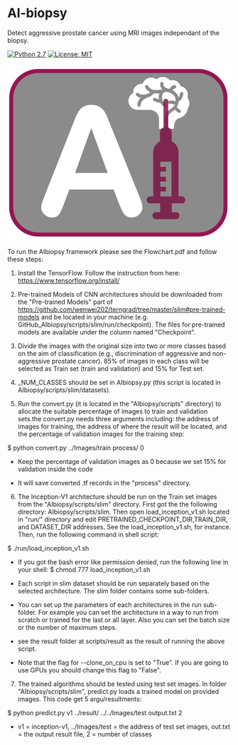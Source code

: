 # AI-biopsy

Detect aggressive prostate cancer using MRI images independant of the biopsy.

[![Python 2.7](https://img.shields.io/badge/python-2.7-blue.svg)](https://www.python.org/downloads/release/python-360/)
[![License: MIT](https://img.shields.io/badge/License-MIT-yellow.svg)](https://opensource.org/licenses/MIT)

![AIbiopsy Logo](docs/logo.png)

To run the AIbiopsy framework please see the Flowchart.pdf and follow these steps:

1) Install the TensorFlow. Follow the instruction from here: https://www.tensorflow.org/install/

2) Pre-trained Models of CNN architectures should be downloaded from the "Pre-trained Models" part of https://github.com/wenwei202/terngrad/tree/master/slim#pre-trained-models and be located in your machine (e.g. GitHub_AIbiopsy/scripts/slim/run/checkpoint). The files for pre-trained models are available under the column named "Checkpoint".

3) Divide the images with the original size into two or more classes based on the aim of classification (e.g., discrimination of aggressive and non-aggressive prostate cancer). 85% of images in each class will be selected as Train set (train and validation) and 15% for Test set. 

4) _NUM_CLASSES should be set in AIbiopsy.py (this script is located in AIbiopsy/scripts/slim/datasets).

5) Run the convert.py (it is located in the "AIbiopsy/scripts" directory) to allocate the suitable percentage of images to train and validation sets.the convert.py needs three arguments including: the address of images for training, the address of where the result will be located, and the percentage of validation images for the training step: 

$ python convert.py ../Images/train process/ 0

* Keep the percentage of validation images as 0 because we set 15% for validation inside the code

* It will save converted .tf records in the "process" directory.

6) The Inception-V1 architecture should be run on the Train set images from the "AIbiopsy/scripts/slim" directory. First got the the following directory: AIbiopsy/scripts/slim. Then open load_inception_v1.sh located in "run/" directory and edit PRETRAINED_CHECKPOINT_DIR,TRAIN_DIR, and DATASET_DIR addresses. See the load_inception_v1.sh, for instance. Then, run the following command in shell script: 

$ ./run/load_inception_v1.sh

* If you got the bash error like permission denied, run the following line in your shell:
$ chmod 777 load_inception_v1.sh


* Each script in slim dataset should be run separately based on the selected architecture. The slim folder contains some sub-folders. 

* You can set up the parameters of each architectures in the run sub-folder. For example you can set the architecture in a way to run from scratch or trained for the last or all layer. Also you can set the batch size or the number of maximum steps. 

* see the result folder at scripts/result as the result of running the above script.

* Note that the flag for --clone_on_cpu is set to "True". If you are going to use GPUs you should change this flag to "False".

7) The trained algorithms should be tested using test set images. In folder "AIbiopsy/scripts/slim", predict.py loads a trained model on provided images. This code get 5 argu/resultments:

$ python predict.py v1 ../result/ ../../Images/test output.txt 2

* v1 = inception-v1, ../Images/test = the address of test set images, out.txt = the output result file, 2 = number of classes



